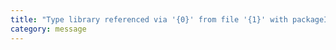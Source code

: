 ```yaml
---
title: "Type library referenced via '{0}' from file '{1}' with packageId '{2}'"
category: message
---
```

